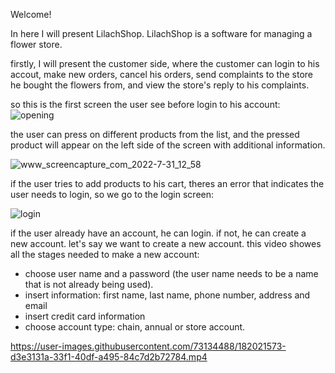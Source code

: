 Welcome! 

In here I will present LilachShop. LilachShop is a software for managing a flower store. 

firstly, I will present the customer side, where the customer can login to his accout, make new orders, cancel his orders, send complaints to the store he bought the flowers from, and view the store's reply to his complaints. 

so this is the first screen the user see before login to his account:
![opening](https://user-images.githubusercontent.com/73134488/182020716-8cf6c186-c7ab-4338-9466-191f840a9b7b.jpg)

the user can press on different products from the list, and the pressed product will appear on the left side of the screen with additional information. 

![www_screencapture_com_2022-7-31_12_58](https://user-images.githubusercontent.com/73134488/182021019-f13be648-9272-45a4-8ec8-bf30f975c280.gif)

if the user tries to add products to his cart, theres an error that indicates the user needs to login, so we go to the login screen:

![login](https://user-images.githubusercontent.com/73134488/182021184-441a4c50-408a-423a-89d8-f8328ddacb59.jpg)

if the user already have an account, he can login. if not, he can create a new account.
let's say we want to create a new account. this video showes all the stages needed to make a new account:
- choose user name and a password (the user name needs to be a name that is not already being used).
- insert information: first name, last name, phone number, address and email
- insert credit card information  
- choose account type: chain, annual or store account.

https://user-images.githubusercontent.com/73134488/182021573-d3e3131a-33f1-40df-a495-84c7d2b72784.mp4


